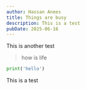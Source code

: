 ```yaml
---
author: Hassan Anees
title: Things are busy
description: This is a test
pubDate: 2025-06-16
---
```


This is another test

> how is life

```python title="this is something cool"
print('hello')
```

This is a test
